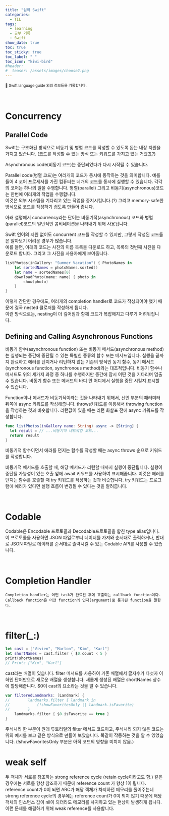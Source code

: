 ```yaml
---
title: "심화 Swift"
categories:
  - TIL
tags:
  - learning
  - 공부 기록
  - Swift
show_date: true
toc: true
toc_sticky: true
toc_label: " "
toc_icon: "kiwi-bird"
#header:
#  teaser: /assets/images/choose2.png
---
```


<sub>📂 Swift language guide 외의 정보들을 기록합니다.</sub>
<br>
<br>
<br>



# Concurrency
## Parallel Code  

  Swift는 구조화된 방식으로 비동기 및 병렬 코드를 작성할 수 있도록 돕는 내장 지원을 가지고 있습니다. (코드를 작성할 수 있는 방식 또는 키워드를 가지고 있는 거겠죠?)  

  Asynchronous code(비동기 코드)는 중단되었다가 다시 시작될 수 있습니다.

  Parallel code(병렬 코드)는 여러개의 코드가 동시에 동작하는 것을 의미합니다. 예를 들어 4 코어 프로세서를 가진 컴퓨터는 네개의 코드를 동시에 실행할 수 있습니다. 각각의 코어는 하나의 일을 수행합니다. 병렬(parallel) 그리고 비동기(asynchronous)코드는 한번에 여러개의 작업을 수행합니다.  
  이것은 외부 시스템을 기다리고 있는 작업을 중지시킵니다.(?) 그리고 memory-safe한 방식으로 코드를 작성하기 쉽도록 만들어 줍니다.  

  아래 설명에서 concurrency라는 단어는 비동기적(asynchronous) 코드와 병렬(parallel)코드의 일반적인 콤비네이션을 나타내기 위해 사용됩니다.  

  Swift 언어의 지원 없이도 concurrent 코드를 작성할 수 있지만, 그렇게 작성된 코드들은 알아보기 어려운 경우가 많습니다.  
  예를 들면, 아래의 코드는 사진의 이름 목록을 다운로드 하고, 목록의 첫번째 사진을 다운로드 합니다. 그리고 그 사진을 사용자에게 보여줍니다.

  ```swift
  listPhotos(inGallery: "Summer Vacation") { PhotoNames in
      let sortedNames = photoNames.sorted()
      let name = sortedNames[0]
      downloadPhoto(name: name) { photo in
          show(photo)
      }  
  }
  ```  

  이렇게 간단한 경우에도, 여러개의 completion handler로 코드가 작성되어야 했기 때문에 결국 nested 클로저를 작성하게 됩니다.  
  이런 방식으로는, nesting이 더 깊어짐과 함께 코드가 복잡해지고 다루기 어려워집니다.

## Defining and Calling Asynchronous Functions  

  비동기 함수(asynchronous function) 또는 비동기 메서드(asynchronous method)는 실행되는 중간에 중단될 수 있는 특별한 종류의 함수 또는 메서드입니다. 실행을 끝까지 완료하고 에러를 던지거나 리턴하지 않는 기존의 방식인 동기 함수, 동기 메서드(synchronous function, synchronous method)와는 대조적입니다. 비동기 함수나 메서드도 위의 세가지 과정 중 하나를 수행하지만 중간에 잠시 어떤 것을 기다리며 멈출 수  있습니다. 비동기 함수 또는 메서드의 바디 안 어디에서 실행을 중단 시킬지 표시할 수 있습니다.  

  Function이나 메서드가 비동기적이라는 것을 나타내기 위해서, 선언 부분의 패러미터 뒤쪽에 async 키워드를 작성해줍니다. throws키워드를 이용해서 throwing function을 작성하는 것과 비슷합니다. 리턴값이 있을 때는 리턴 화살표 전에 async 키워드를 작성합니다.

  ```swift
  func listPhotos(inGallery name: String) async -> [String] {
    let result = // ...비동기적 네트워킹 코드...
    return result
  }
  ```

  비동기적 함수이면서 에러를 던지는 함수를 작성할 때는 async throws 순으로 키워드를 작성합니다.  

  비동기적 메서드를 호출할 때, 해당 메서드가 리턴할 때까지 실행이 중단됩니다. 실행이 중단될 가능성이 있는 호출 앞에 await 키워드를 사용하여 표시해줍니다. 이것은 에러를 던지는 함수를 호출할 때 try 키워드를 작성하는 것과 비슷합니다. try 키워드는 프로그램에 에러가 있다면 실행 흐름이 변경될 수 있다는 것을 알려줍니다.

  <br>

# Codable   

  Codable은 Encodable 프로토콜과 Decodable프로토콜을 합친 type alias입니다.  
  이 프로토콜을 사용하면 JSON 파일로부터 데이터를 가져와 순서대로 출력하거나, 반대로 JSON 파일로 데이터를
  순서대로 출력시킬 수 있는 Codable API를 사용할 수 있습니다.

  <br>

# Completion Handler

    Completion handler는 어떤 task가 완료된 후에 호출되는 callback function이다.  
    Callback function은 어떤 function의 인자(argument)로 통과된 function을 말한다.

  <br>

# filter(_:)  

  ```swift
  let cast = ["Vivien", "Marlon", "Kim", "Karl"]
  let shortNames = cast.filter { $0.count < 5 }
  print(shortNames)
  // Prints ["Kim", "Karl"]
  ```  

  cast라는 배열이 있습니다. filter 메서드를 사용하여 기존 배열에서 글자수가 다섯자 이하인 단어만으로 새로운 배열을 생성합니다. 새롭게 생성된 배열은 shortNames 상수에 할당해줍니다. $0이 cast의 요소라는 것을 알 수 있습니다.

  ```swift
  var filteredLandmarks: [Landmark] {
  //        landmarks.filter { landmark in
  //            (!showFavoritesOnly || landmark.isFavorite)
  //        }
      landmarks.filter { $0.isFavorite == true }
  }
  ```  

  주석처리 한 부분이 원래 튜토리얼의 filter 메서드 코드이고, 주석처리 되지 않은 코드는 위의 예시를 보고 같은 방식으로 만들어 보았습니다. 똑같이 작동하는 것을 알 수 있었습니다. (!showFavoritesOnly 부분은 아직 코드의 영향을 미치지 않음.)

# weak self  

  두 객체가 서로를 참조하는 strong reference cycle (retain cycle이라고도 함.) 같은 경우에는 서로를 항상 참조하기 때문에 reference count 가 항상 1이 됩니다. reference count가 0이 되면 ARC가 해당 객체가 차지하던 메모리를 풀어주는데 strong reference cycle의 경우에는 reference count가 0이 되지 않기 때문에 해당 객체의 인스턴스 값이 nil이 되더라도 메모리를 차지하고 있는 현상이 발생하게 됩니다. 이런 문제를 해결하기 위해 weak reference를 사용합니다.
